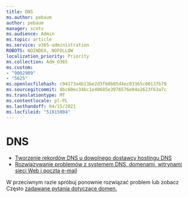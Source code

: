 ```yaml
---
title: DNS
ms.author: pebaum
author: pebaum
manager: scotv
ms.audience: Admin
ms.topic: article
ms.service: o365-administration
ROBOTS: NOINDEX, NOFOLLOW
localization_priority: Priority
ms.collection: Adm_O365
ms.custom:
- "9002909"
- "5625"
ms.openlocfilehash: c94173a4b13be2d3fb0b05d4ec03365c00137b79
ms.sourcegitcommit: 8bc60ec34bc1e40685e3976576e04a2623f63a7c
ms.translationtype: MT
ms.contentlocale: pl-PL
ms.lasthandoff: 04/15/2021
ms.locfileid: "51815004"
---
```

# <a name="dns"></a>DNS

- [Tworzenie rekordów DNS u dowolnego dostawcy hostingu DNS](https://docs.microsoft.com/microsoft-365/admin/get-help-with-domains/create-dns-records-at-any-dns-hosting-provider?view=o365-worldwide)
- [Rozwiązywanie problemów z systemem DNS, domenami, witrynami sieci Web i pocztą e-mail](https://docs.microsoft.com/microsoft-365/admin/get-help-with-domains/find-and-fix-issues?view=o365-worldwide)

W przeciwnym razie spróbuj ponownie rozwiązać problem lub zobacz Często [zadawane pytania dotyczące domen.](https://docs.microsoft.com/microsoft-365/admin/setup/domains-faq?view=o365-worldwide)
